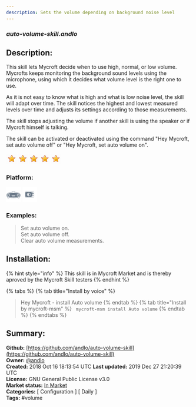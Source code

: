 ```yaml
---
description: Sets the volume depending on background noise level
---
```


### _auto-volume-skill.andlo_  
## Description:  
This skill lets Mycroft decide when to use high, normal, or low volume. Mycrofts keeps monitoring the background sound levels using the microphone, using which it decides what volume level is the right one to use.

As it is not easy to know what is high and what is low noise level, the skill will adapt over time. The skill notices the highest and lowest measured levels over time and adjusts its settings according to those measurements.

The skill stops adjusting the volume if another skill is using the speaker or if Mycroft himself is talking.

The skill can be activated or deactivated using the command "Hey Mycroft, set auto volume off" or "Hey Mycroft, set auto volume on".  
  
![](../.gitbook/assets/star.png)![](../.gitbook/assets/star.png)![](../.gitbook/assets/star.png)![](../.gitbook/assets/star.png)![](../.gitbook/assets/star.png)  
  
### Platform:  
 ![Mark I](../.gitbook/assets/mark-1-icon.png)  ![Picroft](../.gitbook/assets/picroft-icon.png)   
### Examples:  
> Set auto volume on.  
> Set auto volume off.  
> Clear auto volume measurements.  
  
## Installation:  
{% hint style="info" %}
This skill is in Mycroft Market and is thereby aproved by the Mycroft Skill testers
{% endhint %}
    
{% tabs %}
{% tab title="Install by voice" %}
> Hey Mycroft - install Auto volume
{% endtab %}
  {% tab title="Install by mycroft-msm" %}
``` mycroft-msm install Auto volume```
{% endtab %}
  {% endtabs %}
    
## Summary:  
**Github:** [https://github.com/andlo/auto-volume-skill](https://github.com/andlo/auto-volume-skill)  
**Owner:** [@andlo](https://github.com/andlo)  
**Created:** 2018 Oct 16 18:13:54 UTC  **Last updated:** 2019 Dec 27 21:20:39 UTC  
**License:** GNU General Public License v3.0  
**Market status:** [In Market](https://market.mycroft.ai/skill/auto-volume)  
**Categories:** [ Configuration ] [ Daily ]   
**Tags:** \#volume   
